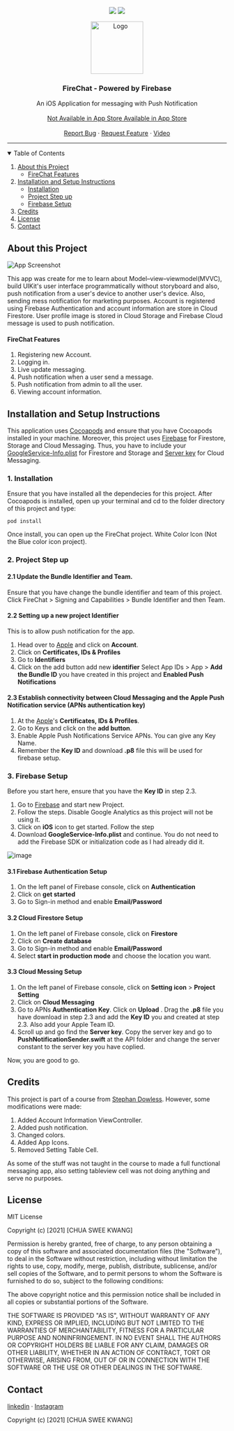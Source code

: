 <p align="center">
  <img src="https://img.shields.io/badge/Maintained%3F-no-red.svg">
  <img src="https://img.shields.io/github/stars/Sweekwang/Math-Trainer">
  
</p>

<p align="center">
  <a href="https://apps.apple.com/sg/app/mental-math-math-trainer/id1538276170">
    <img src="./FireChat/Readme/logo.png" alt="Logo" width="120" height="120">
  </a>

  <h3 align="center">FireChat - Powered by Firebase</h3>

  <p align="center">
    An iOS Application for messaging with Push Notification
    <br />
    <br />
    <a href="https://apps.apple.com/us/developer/chua-kwang/id1464828215s">Not Available in App Store Available in App Store</a>
    <br />
    <br />
    <a href="https://github.com/Sweekwang/FireChat-iOS/issues">Report Bug</a>
    ·
    <a href="https://github.com/Sweekwang/FireChat-iOS/issues">Request Feature</a>
  ·
    <a href="https://www.youtube.com/watch?v=ySMKmk29zXA">Video</a>
  </p>
</p>

<hr/>

<!-- TABLE OF CONTENTS -->
<details open="open">
  <summary>Table of Contents</summary>
  <ol>
    <li>
      <a href="#about-this-project">About this Project</a>
      <ul>
        <li><a href="#firechat-features">FireChat Features</a></li>
      </ul>
    </li>
    <li>
      <a href="#installation-and-setup-instructions">Installation and Setup Instructions</a>
        <ul>
        <li><a href="#1-installation">Installation</a></li>
        <li><a href="#2-project-step-up">Project Step up</a></li>
        <li><a href="#3-firebase-setup">Firebase Setup</a></li>
      </ul>
    </li>
    <li><a href="#Credits">Credits</a></li>
    <li><a href="#license">License</a></li>
    <li><a href="#contact">Contact</a></li>
  </ol>
</details>

## About this Project
![App Screenshot](./FireChat/Readme/screenshot.png)

This app was create for me to learn about Model–view–viewmodel(MVVC), build UIKit's user interface programmatically without storyboard and also, push notification from a user's device to another user's device. Also, sending mess notification for marketing purposes. Account is registered using Firebase Authentication and account information are store in Cloud Firestore. User profile image is stored in Cloud Storage and Firebase Cloud message is used to push notification.

#### FireChat Features

1. Registering new Account.
2. Logging in.
3. Live update messaging.
4. Push notification when a user send a message.
5. Push notification from admin to all the user.
6. Viewing account information.

## Installation and Setup Instructions
This application uses [Cocoapods](https://guides.cocoapods.org/using/getting-started.html) and ensure that you have Cocoapods installed in your machine. Moreover, this project uses [Firebase](https://firebase.google.com/l) for Firestore, Storage and Cloud Messaging. Thus, you have to include your [GoogleService-Info.plist](https://firebase.google.com/docs/ios/setupl) for Firestore and Storage and [Server key](https://firebase.google.com/docs/cloud-messaging/server) for Cloud Messaging.

### 1. Installation
Ensure that you have installed all the dependecies for this project. After Cocoapods is installed, open up your terminal and cd to the folder directory of this project and type:
```
pod install
```

Once install, you can open up the FireChat project. White Color Icon (Not the Blue color icon project).

### 2. Project Step up
#### 2.1 Update the Bundle Identifier and Team.
Ensure that you have change the bundle identifier and team of this project. Click FireChat > Signing and Capabilities > Bundle Identifier and then Team.

#### 2.2 Setting up a new project Identifier
This is to allow push notification for the app.

1. Head over to [Apple](https://developer.apple.com/) and click on **Account**.
2. Click on **Certificates, IDs & Profiles**
3. Go to **Identifiers**
4. Click on the add button add new **identifier**
    Select App IDs > App > **Add the Bundle ID** you have created in this project and **Enabled Push Notifications**
    
#### 2.3 Establish connectivity between Cloud Messaging and the Apple Push Notification service (APNs authentication key)

1. At the  [Apple](https://developer.apple.com/)'s **Certificates, IDs & Profiles**.
2. Go to Keys and click on the **add button**.
3. Enable Apple Push Notifications Service APNs. You can give any Key Name.
4. Remember the **Key ID** and download **.p8** file this will be used for firebase setup.

### 3. Firebase Setup
Before you start here, ensure that you have the **Key ID** in step 2.3.
1. Go to [Firebase](https://firebase.google.com/) and start new Project.
2. Follow the steps. Disable Google Analytics as this project will not be using it.
3. Click on **iOS** icon to get started. Follow the step
4. Download **GoogleService-Info.plist** and continue. You do not need to add the Firebase SDK or  initialization code as I had already did it.

![image](./FireChat/Readme/googleService-info.png "hover title")

#### 3.1 Firebase Authentication Setup
1. On the left panel of Firebase console, click on **Authentication**
2. Click on **get started**
3. Go to Sign-in method and enable **Email/Password**

#### 3.2 Cloud Firestore Setup
1. On the left panel of Firebase console, click on **Firestore**
2. Click on **Create database**
3. Go to Sign-in method and enable **Email/Password**
4. Select **start in production mode** and choose the location you want.

#### 3.3 Cloud Messing Setup
1. On the left panel of Firebase console, click on **Setting icon** > **Project Setting**
2. Click on **Cloud Messaging**
3. Go to APNs **Authentication Key**. Click on **Upload** . Drag the **.p8** file you have download in step 2.3 and add the **Key ID** you and created at step 2.3. Also add your Apple Team ID.
4. Scroll up and go find the **Server key**. Copy the server key and go to **PushNotificationSender.swift** at the API folder and change the server constant to the server key you have coplied.

Now, you are good to go.

## Credits
This project is part of a course from [Stephan Dowless]("https://www.udemy.com/user/stephan-dowless/"). However, some modifications were made:

1. Added Account Information ViewController.
2. Added push notification.
3. Changed colors.
4. Added App Icons.
3. Removed Setting Table Cell.

As some of the stuff was not taught in the course to made a full functional messaging app, also setting tableview cell was not doing anything and serve no purposes.


## License
MIT License

Copyright (c) [2021] [CHUA SWEE KWANG]

Permission is hereby granted, free of charge, to any person obtaining a copy of this software and associated documentation files (the "Software"), to deal in the Software without restriction, including without limitation the rights to use, copy, modify, merge, publish, distribute, sublicense, and/or sell copies of the Software, and to permit persons to whom the Software is furnished to do so, subject to the following conditions:

The above copyright notice and this permission notice shall be included in all copies or substantial portions of the Software.

THE SOFTWARE IS PROVIDED "AS IS", WITHOUT WARRANTY OF ANY KIND, EXPRESS OR IMPLIED, INCLUDING BUT NOT LIMITED TO THE WARRANTIES OF MERCHANTABILITY, FITNESS FOR A PARTICULAR PURPOSE AND NONINFRINGEMENT. IN NO EVENT SHALL THE AUTHORS OR COPYRIGHT HOLDERS BE LIABLE FOR ANY CLAIM, DAMAGES OR OTHER LIABILITY, WHETHER IN AN ACTION OF CONTRACT, TORT OR OTHERWISE, ARISING FROM, OUT OF OR IN CONNECTION WITH THE SOFTWARE OR THE USE OR OTHER DEALINGS IN THE SOFTWARE.

## Contact
[linkedin](https://www.linkedin.com/in/chuasweekwang/) · [Instagram](https://www.instagram.com/sweekwang/)
 

Copyright (c) [2021] [CHUA SWEE KWANG]
